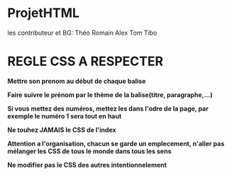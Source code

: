# ProjetHTML
les contributeur et BG:
Théo
Romain
Alex
Tom
Tibo

# REGLE CSS A RESPECTER
**Mettre son prenom au début de chaque balise**

**Faire suivre le prénom par le thème de la balise(titre, paragraphe,...)**

**Si vous mettez des numéros, mettez les dans l'odre de la page, par exemple le numéro 1 sera tout en haut**

**Ne touhez JAMAIS le CSS de l'index**

**Attention a l'organisation, chacun se garde un emplecement, n'aller pas mélanger les CSS de tous le monde dans tous les sens**

**Ne modifier pas le CSS des autres intentionnelement**